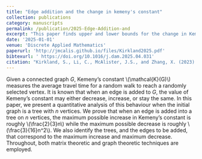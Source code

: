 ```yaml
---
title: "Edge addition and the change in kemeny's constant"
collection: publications
category: manuscripts
permalink: /publication/2025-Edge-Addition-and
excerpt: "This paper finds upper and lower bounds for the change in Kemeny's constant under edge addition from a tree"
date: '2025-01-01'
venue: 'Discrete Applied Mathematics'
paperurl: 'http://jmcalis.github.io/files/Kirkland2025.pdf'
bibtexurl: ' https://doi.org/10.1016/j.dam.2025.04.031'
citation: "Kirkland, S., Li, C., McAlister, J.S., and Zhang, X. (2023) Edge Addition and the Change in Kemeny's Constant. Discrete Applied Mathematics. https://doi.org/10.1016/j.dam.2025.04.031"
---
```

Given a connected graph $G$, Kemeny’s constant \\(\mathcal{K}(G)\\) measures the average travel time for a random walk to reach a randomly selected vertex. It is known that when an edge is added to $G$, the value of Kemeny’s constant may either decrease, increase, or stay the same. In this paper, we present a quantitative analysis of this behaviour when the initial graph is a tree with $n$ vertices. We prove that when an edge is added into a tree on $n$ vertices, the maximum possible increase in Kemeny’s constant is roughly \\(\frac{2}{3}n\\) while the maximum possible decrease is roughly \\(\frac{3}{16}n^2\\). We also identify the trees, and the edges to be added, that correspond to the maximum increase and maximum decrease. Throughout, both matrix theoretic and graph theoretic techniques are employed.
